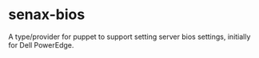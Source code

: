 senax-bios
==========

A type/provider for puppet to support setting server bios settings, initially for Dell PowerEdge.
